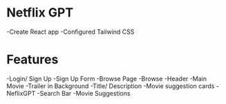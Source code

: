 # Netflix GPT

-Create React app
-Configured Tailwind CSS

# Features

-Login/ Sign Up
-Sign Up Form
-Browse Page
-Browse
-Header
-Main Movie
-Trailer in Background
-Title/ Description
-Movie suggestion cards
-NeflixGPT
-Search Bar
-Movie Suggestions
